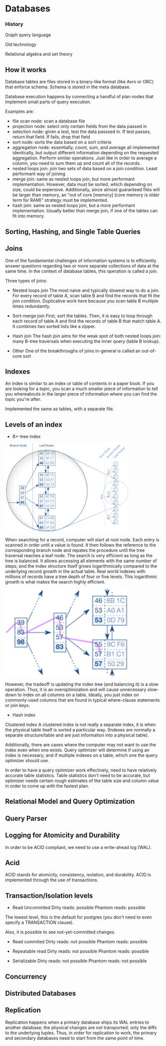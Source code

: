 # Databases

### History

Graph query language

Old technology

Relational algebra and set theory

## How it works

Database tables are files stored in a binary-like format (like Avro or ORC)
that enforce schema. Schema is stored in the meta database.

Database execution happens by connecting a handful of plan nodes that implement
small parts of query execution.

Examples are:
- file scan node: scan a database file
- projection node: select only certain fields from the data passed in
- selection node: given a test, test the data passsed in. If test passes,
  return that field. If fails, drop that field
- sort node: sorts the data based on a sort criteria
- aggregation node: essentially, count, sum, and average all implemented
  identically, but output different information depending on the requested
  aggregation. Perform similar operations. Just like in order to average a
  column, you need to sum them up and count all of the records.
- nested loops join: join two sets of data based on a join condition. Least
  performant way of joining
- merge join: same as nested loops join, but more performant implementation.
  However, data must be sorted, which depending on size, could be expensive.
  Additionally, since almost guaranteed files will be larger than memory, an
  "out of core \[memory\] (core memory is older term for RAM)" strategy must be
  implemented.
- hash join: same as nested loops join, but a more performant implementation.
  Usually better than merge join, if one of the tables can fit into memory.

## Sorting, Hashing, and Single Table Queries


## Joins
One of the fundamental challenges of information systems is to efficiently
answer questions regarding two or more separate collections of data at the same
time. In the context of database tables, this operation is called a join.

Three types of joins:

- Nested loops join
The most naive and typically slowest way to do a join. For every record of
table A, scan table B and find the records that fit the join condition.
Duplicative work here because you scan table B multiple times redundantly.

- Sort-merge join
First, sort the tables. Then, it is easy to loop through each record of table A
and find the records of table B that match table A. It combines two sorted
lists like a zipper.

- Hash join
The hash join aims for the weak spot of both nested loops join: many B-tree
traversals when executing the inner query (table B lookup).

- Other
One of the breakthroughs of joins in-general is called an out-of-core sort


## Indexes

An index is similar to an index or table of contents in a paper book. If you
are looking for a topic, you scan a much smaller piece of information to tell
you whereabouts in the larger piece of information where you can find the topic
you're after.

Implemented the same as tables, with a separate file.

Levels of an index
-

- B+-tree index

<img src='../lib/databases/b-tree.png' width=400>

When searching for a record, computer will start at root node. Each entry is
scanned in order until a value is found. It then follows the reference to the
corresponding branch node and repates the procedure until the tree traversal
reaches a leaf node. The search is very efficient as long as the tree is
balanced. It allows accessing all elements with the same number of steps; and
the index structure itself grows logarithmically compared to the underlying
record growth in the actual table. Real world indexes with millions of records
have a tree depth of four or five levels. This logarithmic growth is what makes
the search highly efficient.

<img src='../lib/databases/b-tree-traversal.png' width=400>

However, the tradeoff is updating the index tree (and balancing it) is a slow
operation. Thus, it is an overoptimization and will cause unnecessary slow-down
to index on all columns on a table. Ideally, you just index on commonly-used
columns that are found in typical where-clause statements or join keys.

- Hash index

Clustered index
A clustered index is not really a separate index, it is when the physical table
itself is sorted a particular way. (Indexes are normally a separate
structure/table and are just information into a physical table).

Additionally, there are cases where the computer may not want to use the index
even when one exists. Query optimizer will determine if using an index is
necessary; and if multiple indexes on a table, which one the query optimizer
should use.

In order to have a query optimizer work effectively, need to have relatively
accurate table statistics. Table statistics don't need to be accurate, but
optimizer needs certain rough estimates of the table size and column value in
order to come up with the fastest plan.

## Relational Model and Query Optimization

## Query Parser

## Logging for Atomicity and Durability
In order to be ACID compliant, we need to use a write-ahead log (WAL).

## Acid
ACID stands for atomicity, consistency, isolation, and durability. ACID is
implemented through the use of transactions.

## Transaction/Isolation levels
- Read Uncommited
Dirty reads: possible
Phantom reads: possible

The lowest level, this is the default for postgres (you don't need to even
specify a TRANSACTION clause).

Also, it is possible to see not-yet-committed changes.

- Read commited
Dirty reads: not possible
Phantom reads: possible



- Repeatable read
Dirty reads: not possible
Phantom reads: possible

- Serializable
Dirty reads: not possible
Phantom reads: not possible

## Concurrency

## Distributed Databases

## Replication
Replication happens when a primary database ships its WAL entries to another
database; the physical changes are not transported; only the diffs to the
underlying tuples. Thus, in order for replication to work, the primary and
secondary databases need to start from the same point of time.
